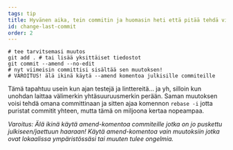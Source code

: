 ```yaml
---
tags: tip
title: Hyvänen aika, tein commitin ja huomasin heti että pitää tehdä vielä yksi muutos!
id: change-last-commit
order: 2
---
```


```git
# tee tarvitsemasi muutos
git add . # tai lisää yksittäiset tiedostot
git commit --amend --no-edit
# nyt viimeisin committisi sisältää sen muutoksen!
# VAROITUS! älä ikinä käytä --amend komentoa julkisille commiteille
```

Tämä tapahtuu usein kun ajan testejä ja linttereitä... ja yh, silloin kun unohdan laittaa välimerkin yhtäsuuruusmerkin perään. Saman muutoksen voisi tehdä omana committinaan ja sitten ajaa komennon `rebase -i` jotta puristat commitit yhteen, mutta tämä on miljoona kertaa nopeampaa.

*Varoitus: Älä ikinä käytä amend-komentoa commiteille jotka on jo puskettu julkiseen/jaettuun haaraan! Käytä amend-komentoa vain muutoksiin jotka ovat lokaalissa ympäristössäsi tai muuten tulee ongelmia.*

